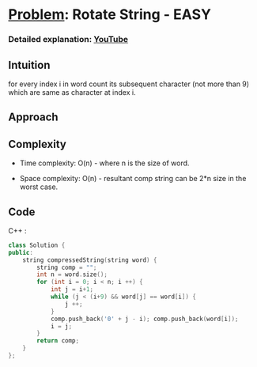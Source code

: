 
# [Problem](https://leetcode.com/problems/rotate-string/): Rotate String - EASY

### Detailed explanation: [YouTube]()
## Intuition
for every index i in word count its subsequent character (not more than 9) which are same as character at index i.

## Approach


## Complexity
- Time complexity:
O(n) - where n is the size of word.

- Space complexity:
  O(n) - resultant comp string can be 2*n size in the worst case.

## Code
C++ : 
```cpp []
class Solution {
public:
    string compressedString(string word) {
        string comp = "";
        int n = word.size();
        for (int i = 0; i < n; i ++) {
            int j = i+1;
            while (j < (i+9) && word[j] == word[i]) {
                j ++;
            }
            comp.push_back('0' + j - i); comp.push_back(word[i]);
            i = j;
        }
        return comp;
    }
};
```
